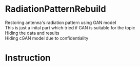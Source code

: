 # RadiationPatternRebuild
Restoring antenna's radiation pattern using GAN model  
This is just a inital part which tried if GAN is suitable for the topic  
Hiding the data and results  
Hiding cGAN model due to confidentiality  

# Instruction



